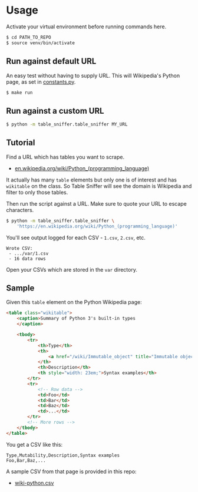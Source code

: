 # Usage

Activate your virtual environment before running commands here.

```sh
$ cd PATH_TO_REPO
$ source venv/bin/activate
```

## Run against default URL

An easy test without having to supply URL. This will Wikipedia's Python page, as set in [constants.py](/table_sniffer/etc/constants.py).

```sh
$ make run
```

## Run against a custom URL

```sh
$ python -m table_sniffer.table_sniffer MY_URL
```


## Tutorial

Find a URL which has tables you want to scrape.

- [en.wikipedia.org/wiki/Python_(programming_language)](https://en.wikipedia.org/wiki/Python_(programming_language))

It actually has many `table` elements but only one is of interest and has `wikitable` on the class. So Table Sniffer will see the domain is Wikipedia and filter to only those tables.

Then run the script against a URL. Make sure to quote your URL to escape characters.

```sh
$ python -m table_sniffer.table_sniffer \
    'https://en.wikipedia.org/wiki/Python_(programming_language)'
```
You'll see output logged for each CSV - `1.csv`, `2.csv`, etc.

```
Wrote CSV:
 - .../var/1.csv
 - 16 data rows

```

Open your CSVs which are stored in the `var` directory.


## Sample

Given this `table` element on the Python Wikipedia page:

```html
<table class="wikitable">
    <caption>Summary of Python 3's built-in types
    </caption>

    <tbody>
        <tr>
            <th>Type</th>
            <th>
                <a href="/wiki/Immutable_object" title="Immutable object">Mutability</a>
            </th>
            <th>Description</th>
            <th style="width: 23em;">Syntax examples</th>
        </tr>
        <tr>
            <!-- Row data -->
            <td>Foo</td>
            <td>Bar</td>
            <td>Baz</td>
            <td>...</td>
        </tr>
        <!-- More rows -->
    </tbody>
</table>
```

You get a CSV like this:

```
Type,Mutability,Description,Syntax examples
Foo,Bar,Baz,...
```

A sample CSV from that page is provided in this repo:

- [wiki-python.csv](/table_sniffer/var/sample/wiki-python.csv)
